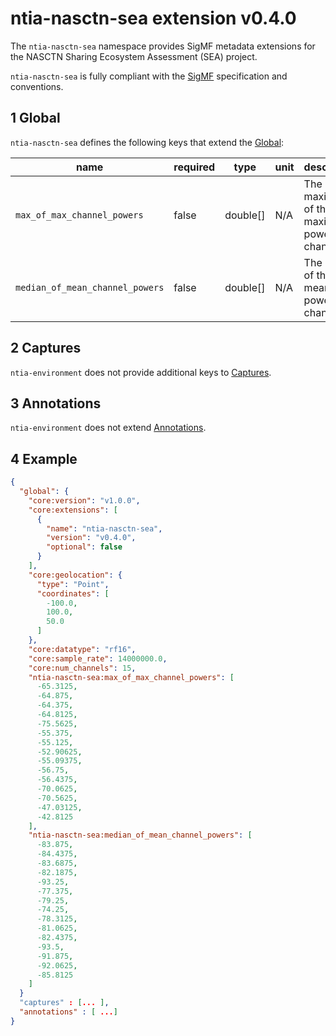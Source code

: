 # ntia-nasctn-sea extension v0.4.0
The `ntia-nasctn-sea` namespace provides SigMF metadata extensions for the NASCTN Sharing Ecosystem Assessment (SEA) project.

`ntia-nasctn-sea` is fully compliant with the [SigMF](https://github.com/gnuradio/SigMF/blob/master/sigmf-spec.md#namespaces) specification and conventions.

## 1 Global
`ntia-nasctn-sea` defines the following keys that extend the [Global](https://github.com/gnuradio/SigMF/blob/master/sigmf-spec.md#global-object):

| name                            | required | type     |unit| description                                   |
|---------------------------------|----------|----------|-------|-----------------------------------------------|
| `max_of_max_channel_powers`     | false    | double[] |N/A| The maximum of the maximum power per channel. |
| `median_of_mean_channel_powers` | false    | double[] |N/A| The median of the mean power per channel.     |


## 2 Captures
`ntia-environment` does not provide additional keys to [Captures](https://github.com/gnuradio/SigMF/blob/master/sigmf-spec.md#captures-array).

## 3 Annotations
`ntia-environment` does not extend [Annotations](https://github.com/gnuradio/SigMF/blob/master/sigmf-spec.md#annotations-array).


## 4 Example
```json
{
  "global": {
    "core:version": "v1.0.0",
    "core:extensions": [
      {
        "name": "ntia-nasctn-sea",
        "version": "v0.4.0",
        "optional": false
      }
    ],
    "core:geolocation": {
      "type": "Point",
      "coordinates": [
        -100.0,
        100.0,
        50.0
      ]
    },
    "core:datatype": "rf16",
    "core:sample_rate": 14000000.0,
    "core:num_channels": 15,
    "ntia-nasctn-sea:max_of_max_channel_powers": [
      -65.3125,
      -64.875,
      -64.375,
      -64.8125,
      -75.5625,
      -55.375,
      -55.125,
      -52.90625,
      -55.09375,
      -56.75,
      -56.4375,
      -70.0625,
      -70.5625,
      -47.03125,
      -42.8125
    ],
    "ntia-nasctn-sea:median_of_mean_channel_powers": [
      -83.875,
      -84.4375,
      -83.6875,
      -82.1875,
      -93.25,
      -77.375,
      -79.25,
      -74.25,
      -78.3125,
      -81.0625,
      -82.4375,
      -93.5,
      -91.875,
      -92.0625,
      -85.8125
    ]
  }
  "captures" : [... ],
  "annotations" : [ ...]
}
```
